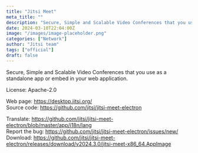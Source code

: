 ```yaml
---
title: "Jitsi Meet"
meta_title: ""
description: "Secure, Simple and Scalable Video Conferences that you use as a standalone app or embed in your web application."
date: 2024-03-10T22:04:00Z
image: "/images/image-placeholder.png"
categories: ["Network"]
author: "Jitsi team"
tags: ["official"]
draft: false
---
```


Secure, Simple and Scalable Video Conferences that you use as a standalone app or embed in your web application.

License: Apache-2.0

Web page: https://desktop.jitsi.org/  
Source code: https://github.com/jitsi/jitsi-meet-electron

Translate: https://github.com/jitsi/jitsi-meet-electron/blob/master/app/i18n/lang  
Report the bug: https://github.com/jitsi/jitsi-meet-electron/issues/new/  
Download: https://github.com/jitsi/jitsi-meet-electron/releases/download/v2024.3.0/jitsi-meet-x86_64.AppImage
